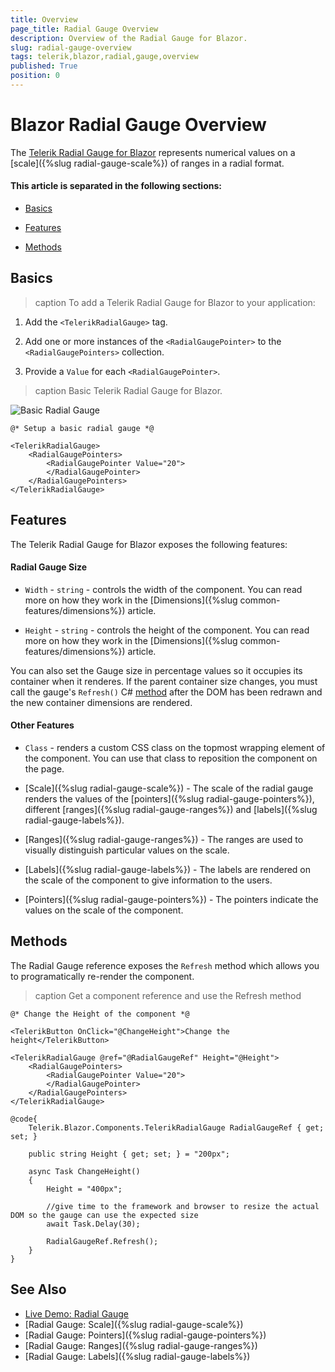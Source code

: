 ```yaml
---
title: Overview
page_title: Radial Gauge Overview
description: Overview of the Radial Gauge for Blazor.
slug: radial-gauge-overview
tags: telerik,blazor,radial,gauge,overview
published: True
position: 0
---
```


# Blazor Radial Gauge Overview

The <a href = "https://www.telerik.com/blazor-ui/radial-gauge" target="_blank">Telerik Radial Gauge for Blazor</a> represents numerical values on a [scale]({%slug radial-gauge-scale%}) of ranges in a radial format.

#### This article is separated in the following sections: 

* [Basics](#basics)

* [Features](#features)

* [Methods](#methods)

## Basics

>caption To add a Telerik Radial Gauge for Blazor to your application:

1. Add the `<TelerikRadialGauge>` tag.

1. Add one or more instances of the `<RadialGaugePointer>` to the `<RadialGaugePointers>` collection.

1. Provide a `Value` for each `<RadialGaugePointer>`.

>caption Basic Telerik Radial Gauge for Blazor.

![Basic Radial Gauge](images/basic-radial-gauge.png)

````CSHTML
@* Setup a basic radial gauge *@

<TelerikRadialGauge>
    <RadialGaugePointers>
        <RadialGaugePointer Value="20">            
        </RadialGaugePointer>        
    </RadialGaugePointers>    
</TelerikRadialGauge>
````

## Features

The Telerik Radial Gauge for Blazor exposes the following features:

#### Radial Gauge Size

* `Width` - `string` - controls the width of the component. You can read more on how they work in the [Dimensions]({%slug common-features/dimensions%}) article.

* `Height` - `string` - controls the height of the component. You can read more on how they work in the [Dimensions]({%slug common-features/dimensions%}) article.

You can also set the Gauge size in percentage values so it occupies its container when it renderes. If the parent container size changes, you must call the gauge's `Refresh()` C# [method](#methods) after the DOM has been redrawn and the new container dimensions are rendered.

#### Other Features

* `Class` - renders a custom CSS class on the topmost wrapping element of the component. You can use that class to reposition the component on the page.

* [Scale]({%slug radial-gauge-scale%}) - The scale of the radial gauge renders the values of the [pointers]({%slug radial-gauge-pointers%}), different [ranges]({%slug radial-gauge-ranges%}) and [labels]({%slug radial-gauge-labels%}). 

* [Ranges]({%slug radial-gauge-ranges%}) - The ranges are used to visually distinguish particular values on the scale.

* [Labels]({%slug radial-gauge-labels%}) - The labels are rendered on the scale of the component to give information to the users.

* [Pointers]({%slug radial-gauge-pointers%}) - The pointers indicate the values on the scale of the component. 

## Methods

The Radial Gauge reference exposes the `Refresh` method which allows you to programatically re-render the component. 

>caption Get a component reference and use the Refresh method

````CSHTML
@* Change the Height of the component *@

<TelerikButton OnClick="@ChangeHeight">Change the height</TelerikButton>

<TelerikRadialGauge @ref="@RadialGaugeRef" Height="@Height">
    <RadialGaugePointers>
        <RadialGaugePointer Value="20">
        </RadialGaugePointer>
    </RadialGaugePointers>
</TelerikRadialGauge>

@code{
    Telerik.Blazor.Components.TelerikRadialGauge RadialGaugeRef { get; set; }

    public string Height { get; set; } = "200px";

    async Task ChangeHeight()
    {
        Height = "400px";

        //give time to the framework and browser to resize the actual DOM so the gauge can use the expected size
        await Task.Delay(30);

        RadialGaugeRef.Refresh();
    }
}
````

## See Also

* [Live Demo: Radial Gauge](https://demos.telerik.com/blazor-ui/radialgauge/overview)
* [Radial Gauge: Scale]({%slug radial-gauge-scale%})
* [Radial Gauge: Pointers]({%slug radial-gauge-pointers%})
* [Radial Gauge: Ranges]({%slug radial-gauge-ranges%})
* [Radial Gauge: Labels]({%slug radial-gauge-labels%})